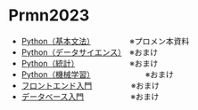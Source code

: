 # Prmn2023

- [Python（基本文法）](https://kiryu-3.github.io/Prmn2023/python-basic/index.html#0)　　　　　※プロメン本資料
- [Python（データサイエンス）](https://kiryu-3.github.io/Prmn2023/python-ds/index.html#0)　※おまけ
- [Python（統計）](https://kiryu-3.github.io/Prmn2023/python-stat/index.html#0)　　　　　　　※おまけ
- [Python（機械学習）](https://kiryu-3.github.io/Prmn2023/python-machine-prmn/index.html#0)　　　　　　　※おまけ
- [フロントエンド入門](https://kiryu-3.github.io/Prmn2023/frontend-prmn/index.html#0)　　　　　※おまけ
- [データベース入門](https://kiryu-3.github.io/Prmn2023/sql-prmn/index.html#0)　　　　　　※おまけ
